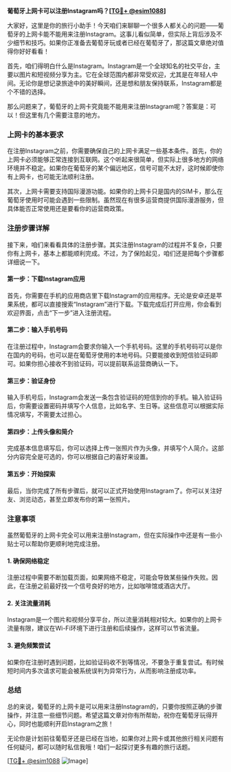 **葡萄牙上网卡可以注册Instagram吗？[[TG💪+ @esim1088](https://t.me/s/esim1088)]**

大家好，这里是你的旅行小助手！今天咱们来聊聊一个很多人都关心的问题——葡萄牙的上网卡能不能用来注册Instagram。这事儿看似简单，但实际上背后涉及不少细节和技巧。如果你正准备去葡萄牙玩或者已经在葡萄牙了，那这篇文章绝对值得你好好看看！

首先，咱们得明白什么是Instagram。Instagram是一个全球知名的社交平台，主要以图片和短视频分享为主。它在全球范围内都非常受欢迎，尤其是在年轻人中间。无论你是想记录旅途中的美好瞬间，还是想和朋友保持联系，Instagram都是个不错的选择。

那么问题来了，葡萄牙的上网卡究竟能不能用来注册Instagram呢？答案是：可以！但这里有几个需要注意的地方。

### 上网卡的基本要求

在注册Instagram之前，你需要确保自己的上网卡满足一些基本条件。首先，你的上网卡必须能够正常连接到互联网。这个听起来很简单，但实际上很多地方的网络环境并不稳定。如果你在葡萄牙的某个偏远地区，信号可能不太好，这时候即使你有上网卡，也可能无法顺利注册。

其次，上网卡需要支持国际漫游功能。如果你的上网卡只是国内的SIM卡，那么在葡萄牙使用时可能会遇到一些限制。虽然现在有很多运营商提供国际漫游服务，但具体能否正常使用还是要看你的运营商政策。

### 注册步骤详解

接下来，咱们来看看具体的注册步骤。其实注册Instagram的过程并不复杂，只要你有上网卡，基本上都能顺利完成。不过，为了保险起见，咱们还是把每个步骤都详细说一下。

#### 第一步：下载Instagram应用

首先，你需要在手机的应用商店里下载Instagram的应用程序。无论是安卓还是苹果系统，都可以直接搜索“Instagram”进行下载。下载完成后打开应用，你会看到欢迎界面，点击“下一步”进入注册流程。

#### 第二步：输入手机号码

在注册过程中，Instagram会要求你输入一个手机号码。这里的手机号码可以是你在国内的号码，也可以是在葡萄牙使用的本地号码。只要能接收到短信验证码即可。如果你担心接收不到验证码，可以提前联系运营商确认一下。

#### 第三步：验证身份

输入手机号后，Instagram会发送一条包含验证码的短信到你的手机。输入验证码后，你需要设置密码并填写个人信息，比如名字、生日等。这些信息可以根据实际情况填写，不需要太过担心。

#### 第四步：上传头像和简介

完成基本信息填写后，你可以选择上传一张照片作为头像，并填写个人简介。这部分内容完全是可选的，你可以根据自己的喜好来设置。

#### 第五步：开始探索

最后，当你完成了所有步骤后，就可以正式开始使用Instagram了。你可以关注好友、浏览动态，甚至立即发布你的第一张照片。

### 注意事项

虽然葡萄牙的上网卡完全可以用来注册Instagram，但在实际操作中还是有一些小贴士可以帮助你更顺利地完成注册。

#### 1. 确保网络稳定

注册过程中需要不断加载页面，如果网络不稳定，可能会导致某些操作失败。因此，在注册之前最好找一个信号良好的地方，比如咖啡馆或酒店大厅。

#### 2. 关注流量消耗

Instagram是一个图片和视频分享平台，所以流量消耗相对较大。如果你的上网卡流量有限，建议在Wi-Fi环境下进行注册和后续操作，这样可以节省流量。

#### 3. 避免频繁尝试

如果你在注册时遇到问题，比如验证码收不到等情况，不要急于重复尝试。有时候短时间内多次请求可能会被系统误判为异常行为，从而影响注册成功率。

### 总结

总的来说，葡萄牙的上网卡是可以用来注册Instagram的，只要你按照正确的步骤操作，并注意一些细节问题。希望这篇文章对你有所帮助，祝你在葡萄牙玩得开心，同时也能顺利开启Instagram之旅！

无论你是计划前往葡萄牙还是已经在当地，如果你对上网卡或其他旅行相关问题有任何疑问，都可以随时私信我哦！咱们一起探讨更多有趣的旅行话题。

[[TG💪+ @esim1088](https://t.me/s/esim1088) ![Image](https://i.postimg.cc/4NQfJmqS/Snipaste-2025-05-13-00-14-12.png)]